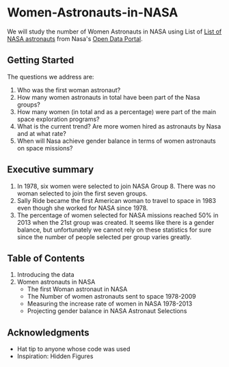 # Women-Astronauts-in-NASA

We will study the number of Women Astronauts in NASA using List of [List of NASA astronauts](https://www.nasa.gov/centers/johnson/pdf/740566main_current.pdf) from Nasa's [Open Data Portal](https://data.nasa.gov/).

## Getting Started
The questions we address are:

   1. Who was the first woman astronaut?
   2. How many women astronauts in total have been part of the Nasa groups?
   3. How many women (in total and as a percentage) were part of the main space exploration programs?
   4. What is the current trend? Are more women hired as astronauts by Nasa and at what rate?
   5. When will Nasa achieve gender balance in terms of women astronauts on space missions?

## Executive summary

1. In 1978, six women were selected to join NASA Group 8. There was no woman selected to join the first seven groups.
2. Sally Ride became the first American woman to travel to space in 1983 even though she worked for NASA since 1978.
3. The percentage of women selected for NASA missions reached 50% in 2013 when the 21st group was created. It seems like there is a gender balance, but unfortunately we cannot rely on these statistics for sure since the number of people selected per group varies greatly.

## Table of Contents

1. Introducing the data
2. Women astronauts in NASA
    * The first Woman astronaut in NASA
    * The Number of women astronauts sent to space 1978-2009
    * Measuring the increase rate of women in NASA 1978-2013
    * Projecting gender balance in NASA Astronaut Selections




## Acknowledgments

* Hat tip to anyone whose code was used
* Inspiration: Hidden Figures

